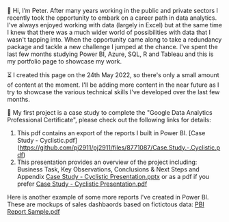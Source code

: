 👀 Hi, I’m Peter. After many years working in the public and private sectors I recently took the opportunity to embark on a career path in data analytics. I've always enjoyed working with data (largely in Excel) but at the same time I knew that there was a much wider world of possibilities with data that I wasn't tapping into. When the opportunity came along to take a redundancy package and tackle a new challenge I jumped at the chance. I've spent the last few months studying Power BI, Azure, SQL, R and Tableau and this is my portfolio page to showcase my work.

⏳ I created this page on the 24th May 2022, so there's only a small amount of content at the moment. I'll be adding more content in the near future as I try to showcase the various technical skills I've developed over the last few months.

🌱 My first project is a case study to complete the "Google Data Analytics Professional Certificate", please check out the following links for details:
  1) This pdf contains an export of the reports I built in Power BI. [Case Study - Cyclistic.pdf]   (https://github.com/pj2911/pj2911/files/8771087/Case.Study.-.Cyclistic.pdf)
  2) This presentation provides an overview of the project including: Business Task, Key Observations, Conclusions & Next Steps and Appendix
[Case Study - Cyclistic Presentation.pptx](https://github.com/pj2911/pj2911/files/8771109/Case.Study.-.Cyclistic.Presentation.pptx) or as a pdf if you prefer [Case Study - Cyclistic Presentation.pdf](https://github.com/pj2911/pj2911/files/8771209/Case.Study.-.Cyclistic.Presentation.pdf)

Here is another example of some more reports I've created in Power BI. These are mockups of sales dashbaords based on fictictous data: [PBI Report Sample.pdf](https://github.com/pj2911/pj2911/files/8797424/PBI.Report.Sample.pdf)


<!---
pj2911/pj2911 is a ✨ special ✨ repository because its `README.md` (this file) appears on your GitHub profile.
You can click the Preview link to take a look at your changes.
--->

